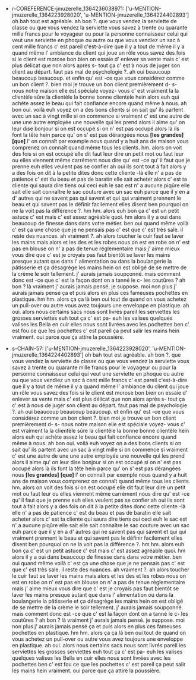 * r-COREFERENCE-jmuzerelle_1364236038971: ['u-MENTION-jmuzerelle_1364223928020', 'u-MENTION-jmuzerelle_1364224402893']
	oh bah tout est agréable.
	 ah bon ?.
	 que vous vendez la serviette de classe ou que vous vendez la serviette vous savez à trente ou quarante mille francs pour le voyageur ou pour la personne connaisseur celui qui veut une serviette en phoque ou autre ou que vous vendiez un sac à cent mille francs c' est pareil c'est-à-dire que il y a tout de même il y a quand même l' ambiance du client qui joue un rôle vous savez des fois si le client est morose bon bien on essaie d' enlever sa vente mais c' est plus délicat que non alors après s- tout ça c' est à nous de juger son client au départ.
	 faut pas mal de psychologie ?.
	 ah oui beaucoup beaucoup beaucoup.
	 et enfin qu' est -ce que vous considérez comme un bon client ?.
	 bien moi je trouve un bon client premièrement d- s- nous notre maison elle est spéciale voyez- vous c' est vraiment la la clientèle sûre la clientèle la bonne bonne clientèle hein alors euh qui achète assez le beau qui fait confiance encore quand même à nous.
	 ah bon oui.
	 voilà euh voyez on a des bons clients si on sait qu' ils partent avec un sac à vingt mille si on commence si vraiment c' est une autre de une une autre employée une nouvelle qui les prend alors il aime qu' on leur dise bonjour si on est occupé si on n' est pas occupé alors là ils font la tête hein parce qu' on s' est pas dérangées nous **[les grandes]** **[que]** l' on connaît par exemple nous quand y a huit ans de maison vous comprenez on connaît quand même tous les clients.
	 hm.
	 alors on voit des fois si on est occupé elle dit faut leur dire un petit mot ou faut leur ou elles viennent même carrément nous dire qu' est -ce qu' il faut que je prenne euh elles veulent pas se confier ah oui ils sont tout à fait alors y a des fois on dit à la petite dites donc cette cliente -là elle n' a pas de patience c' est du beau et pas de baratin elle sait acheter alors c' est ta cliente qui saura dire tiens oui ceci euh le sac est n' a aucune piqûre elle sait elle sait connaître le sac couture avec un sac euh parce que il y en a d' autres qui ne savent pas qui savent et qui qui vraiment prennent le beau et qui savent pas le définir facilement elles disent ben pourquoi on ne la voit pas la différence ?.
	 hm hm.
	 alors euh bon ça c' est un petit astuce c' est mais c' est assez agréable quoi.
	 hm alors il y a oui dans beaucoup de finesse dans dans votre métier.
	 ben oui quand même voilà c' est ça une chose que je ne pensais pas c' est que c' est très sale.
	 il reste des nuances.
	 ah vraiment ?.
	 ah alors toucher le cuir faut se laver les mains mais alors et les des et les robes nous on est en robe on n' est pas en blouse on n' a pas de tenue réglementaire mais j' aime mieux vous dire que c' est je croyais pas faut bientôt se laver les mains presque autant que dans l' alimentation ou dans la boulangerie la pâtisserie et ça désagrège les mains hein on est obligé de se mettre de la crème le soir tellement.
	 j' aurais jamais soupçonné.
	 mais comment donc est -ce que c' est la façon dont on a tanné le c- les coutûres ? ah bon ? là vraiment j' aurais jamais pensé.
	 je suppose.
	 moi non plus j' aurais jamais pensé ça et puis alors en plus ces fameuses pochettes en plastique.
	 hm hm.
	 alors ça ça là ben oui tout de quand on vous achetez un pull-over ou autre vous avez toujours une enveloppe en plastique.
	 ah oui.
	 alors nous certains sacs nous sont livrés pareil les serviettes les grosses serviettes euh tout ça c' est pa- euh les valises quelques valises les Bella en cuir elles nous sont livrées avec les pochettes ben c' est fou ce que les pochettes c' est pareil ça peut salir les mains hein vraiment.
	 oui parce que ça attire la poussière.
	
 * s-CHAIN-57: ['u-MENTION-jmuzerelle_1364223928020', 'u-MENTION-jmuzerelle_1364224402893']
	oh bah tout est agréable.
	 ah bon ?.
	 que vous vendez la serviette de classe ou que vous vendez la serviette vous savez à trente ou quarante mille francs pour le voyageur ou pour la personne connaisseur celui qui veut une serviette en phoque ou autre ou que vous vendiez un sac à cent mille francs c' est pareil c'est-à-dire que il y a tout de même il y a quand même l' ambiance du client qui joue un rôle vous savez des fois si le client est morose bon bien on essaie d' enlever sa vente mais c' est plus délicat que non alors après s- tout ça c' est à nous de juger son client au départ.
	 faut pas mal de psychologie ?.
	 ah oui beaucoup beaucoup beaucoup.
	 et enfin qu' est -ce que vous considérez comme un bon client ?.
	 bien moi je trouve un bon client premièrement d- s- nous notre maison elle est spéciale voyez- vous c' est vraiment la la clientèle sûre la clientèle la bonne bonne clientèle hein alors euh qui achète assez le beau qui fait confiance encore quand même à nous.
	 ah bon oui.
	 voilà euh voyez on a des bons clients si on sait qu' ils partent avec un sac à vingt mille si on commence si vraiment c' est une autre de une une autre employée une nouvelle qui les prend alors il aime qu' on leur dise bonjour si on est occupé si on n' est pas occupé alors là ils font la tête hein parce qu' on s' est pas dérangées nous **[les grandes]** **[que]** l' on connaît par exemple nous quand y a huit ans de maison vous comprenez on connaît quand même tous les clients.
	 hm.
	 alors on voit des fois si on est occupé elle dit faut leur dire un petit mot ou faut leur ou elles viennent même carrément nous dire qu' est -ce qu' il faut que je prenne euh elles veulent pas se confier ah oui ils sont tout à fait alors y a des fois on dit à la petite dites donc cette cliente -là elle n' a pas de patience c' est du beau et pas de baratin elle sait acheter alors c' est ta cliente qui saura dire tiens oui ceci euh le sac est n' a aucune piqûre elle sait elle sait connaître le sac couture avec un sac euh parce que il y en a d' autres qui ne savent pas qui savent et qui qui vraiment prennent le beau et qui savent pas le définir facilement elles disent ben pourquoi on ne la voit pas la différence ?.
	 hm hm.
	 alors euh bon ça c' est un petit astuce c' est mais c' est assez agréable quoi.
	 hm alors il y a oui dans beaucoup de finesse dans dans votre métier.
	 ben oui quand même voilà c' est ça une chose que je ne pensais pas c' est que c' est très sale.
	 il reste des nuances.
	 ah vraiment ?.
	 ah alors toucher le cuir faut se laver les mains mais alors et les des et les robes nous on est en robe on n' est pas en blouse on n' a pas de tenue réglementaire mais j' aime mieux vous dire que c' est je croyais pas faut bientôt se laver les mains presque autant que dans l' alimentation ou dans la boulangerie la pâtisserie et ça désagrège les mains hein on est obligé de se mettre de la crème le soir tellement.
	 j' aurais jamais soupçonné.
	 mais comment donc est -ce que c' est la façon dont on a tanné le c- les coutûres ? ah bon ? là vraiment j' aurais jamais pensé.
	 je suppose.
	 moi non plus j' aurais jamais pensé ça et puis alors en plus ces fameuses pochettes en plastique.
	 hm hm.
	 alors ça ça là ben oui tout de quand on vous achetez un pull-over ou autre vous avez toujours une enveloppe en plastique.
	 ah oui.
	 alors nous certains sacs nous sont livrés pareil les serviettes les grosses serviettes euh tout ça c' est pa- euh les valises quelques valises les Bella en cuir elles nous sont livrées avec les pochettes ben c' est fou ce que les pochettes c' est pareil ça peut salir les mains hein vraiment.
	 oui parce que ça attire la poussière.
	
